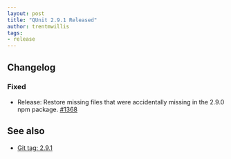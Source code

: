 ```yaml
---
layout: post
title: "QUnit 2.9.1 Released"
author: trentmwillis
tags:
- release
---
```


## Changelog

### Fixed

* Release: Restore missing files that were accidentally missing in the 2.9.0 npm package. [#1368](https://github.com/qunitjs/qunit/pull/1368)

## See also

* [Git tag: 2.9.1](https://github.com/qunitjs/qunit/releases/tag/2.9.1)
